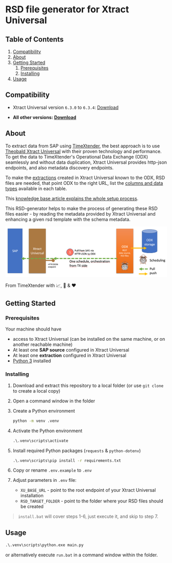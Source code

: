 # RSD file generator for Xtract Universal

## Table of Contents

1. [Compatibility](#compatibility)
2. [About](#about)
3. [Getting Started](#getting-started)
   1. [Prerequisites](#prerequisites)
   2. [Installing](#installing)
4. [Usage](#usage)

## Compatibility

* Xtract Universal version `6.3.0` to `6.3.4`: [Download](https://github.com/datadu-de/xu-rsd-generator/archive/bb26400800051323e4ddffa19d73f3a7b0b57938.zip)

* **All other versions: [Download](https://github.com/datadu-de/xu-rsd-generator/archive/refs/heads/main.zip)**

## About

To extract data from SAP using [TimeXtender](https://timextender.com), the best approach is to use [Theobald Xtract Universal](https://theobald-software.com/en/xtract-universal/) with their proven technology and performance. To get the data to TimeXtender's Operational Data Exchange (ODX) seamlessly and without data duplication, Xtract Universal provides http-json endpoints, and also metadata discovery endpoints.

To make the [extractions](https://help.theobald-software.com/en/xtract-universal/getting-started/define-a-table-extraction) created in Xtract Universal known to the ODX, RSD files are needed, that point ODX to the right URL, list the [columns and data types](https://cdn.cdata.com/help/DWH/ado/pg_APIinfo.htm#input-output-and-column-parameters) available in each table.

This [knowledge base article explains the whole setup process](https://support.timextender.com/data-sources-112/theobald-xtract-universal-839).

This RSD-generator helps to make the process of generating these RSD files easier - by reading the metadata provided by Xtract Universal and enhancing a given rsd template with the schema metadata.

![Xtract Universal integration with TimeXtender ODX schematic](docs/assets/Xtract-Universal-with-TimeXtender-ODX-integration.png)

From TimeXtender with :chart_with_upwards_trend:, :brain: & :heart:

## Getting Started

### Prerequisites

Your machine should have

- access to Xtract Universal (can be installed on the same machine, or on another reachable machine)
- At least one **SAP source** configured in Xtract Universal
- At least one **extraction** configured in Xtract Universal
- [Python 3](https://www.python.org/downloads/) installed

### Installing

1. Download and extract this repository to a local folder (or use `git clone` to create a local copy)
2. Open a command window in the folder
3. Create a Python environment

   ```cmd
   python -m venv .venv
   ```

4. Activate the Python environment

   ```cmd
   .\.venv\scripts\activate
   ```

5. Install required Python packages (`requests` & `python-dotenv`)

   ```cmd
   .\.venv\scripts\pip install -r requirements.txt
   ```

6. Copy or rename `.env.example` to `.env`
7. Adjust parameters in `.env` file:
   - `XU_BASE_URL` - point to the root endpoint of your Xtract Universal installation
   - `RSD_TARGET_FOLDER` - point to the folder where your RSD files should be created

> `install.bat` will cover steps 1-6, just execute it, and skip to step 7.

## Usage

```cmd
.\.venv\scripts\python.exe main.py
```

or alternatively execute `run.bat` in a command window within the folder.


